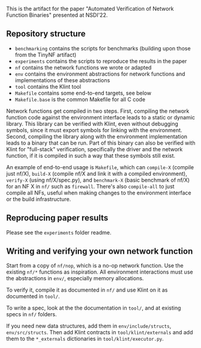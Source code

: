 This is the artifact for the paper "Automated Verification of Network Function Binaries" presented at NSDI'22.


## Repository structure

- `benchmarking` contains the scripts for benchmarks (building upon those from the TinyNF artifact) 
- `experiments` contains the scripts to reproduce the results in the paper
- `nf` contains the network functions we wrote or adapted
- `env` contains the environment abstractions for network functions and implementations of these abstractions
- `tool` contains the Klint tool
- `Makefile` contains some end-to-end targets, see below
- `Makefile.base` is the common Makefile for all C code

Network functions get compiled in two steps.
First, compiling the network function code against the environment interface leads to a static or dynamic library.
This library can be verified with Klint, even without debugging symbols, since it must export symbols for linking with the environment.
Second, compiling the library along with the environment implementation leads to a binary that can be run.
Part of this binary can also be verified with Klint for "full-stack" verification, specifically the driver and the network function, if it is compiled in such a way that these symbols still exist.

An example of end-to-end usage is `Makefile`, which can `compile-X` (compile just nf/X), `build-X` (compile nf/X and link it with a compiled environment),
`verify-X` (using nf/X/spec.py), and `benchmark-X` (basic benchmark of nf/X) for an NF X in `nf/` such as `firewall`.
There's also `compile-all` to just compile all NFs, useful when making changes to the environment interface or the build infrastructure.


## Reproducing paper results

Please see the `experiments` folder readme.


## Writing and verifying your own network function

Start from a copy of `nf/nop`, which is a no-op network function.
Use the existing `nf/*` functions as inspiration.
All environment interactions must use the abstractions in `env/`, especially memory allocations.

To verify it, compile it as documented in `nf/` and use Klint on it as documented in `tool/`.

To write a spec, look at the the documentation in `tool/`, and at existing specs in `nf/` folders.

If you need new data structures, add them in `env/include/structs`, `env/src/structs`.
Then add Klint contracts in `tool/klint/externals` and add them to the `*_externals` dictionaries in `tool/klint/executor.py`.
